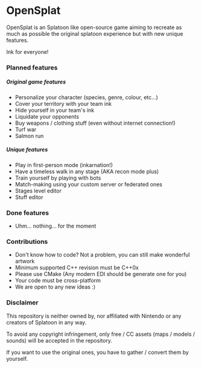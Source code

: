OpenSplat
=============
OpenSplat is an Splatoon like open-source game aiming to recreate as much as possible the original splatoon experience but with new unique features.

Ink for everyone!

### Planned features
##### Original game features
* Personalize your character (species, genre, colour, etc...)
* Cover your territory with your team ink
* Hide yourself in your team's ink
* Liquidate your opponents
* Buy weapons / clothing stuff (even without internet connection!)
* Turf war
* Salmon run

##### Unique features
* Play in first-person mode (inkarnation!)
* Have a timeless walk in any stage (AKA recon mode plus)
* Train yourself by playing with bots
* Match-making using your custom server or federated ones
* Stages level editor
* Stuff editor

### Done features
* Uhm... nothing... for the moment

### Contributions
* Don't know how to code? Not a problem, you can still make wonderful artwork
* Minimum supported C++ revision must be C++0x
* Please use CMake (Any modern EDI should be generate one for you)
* Your code must be cross-platform
* We are open to any new ideas :)

### Disclaimer
This repository is neither owned by, nor affiliated with Nintendo or any creators of Splatoon in any way.

To avoid any copyright infringement, only free / CC assets (maps / models / sounds) will be accepted in the repository.

If you want to use the original ones, you have to gather / convert them by yourself.